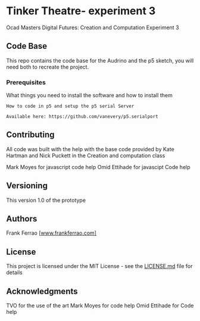 # Tinker Theatre- experiment 3

Ocad Masters Digital Futures: Creation and Computation Experiment 3

## Code Base

This repo contains the code base for the Audrino and the p5 sketch, you will need both to recreate the project.

### Prerequisites

What things you need to install the software and how to install them

```
How to code in p5 and setup the p5 serial Server

Available here: https://github.com/vanevery/p5.serialport
```


## Contributing

All code was built with the help with the base code provided by Kate Hartman and Nick Puckett in the Creation and computation class

Mark Moyes for javascript code help
Omid Ettihade for javascipt Code help

## Versioning

This version 1.0 of the prototype

## Authors

Frank Ferrao [www.frankferrao.com]

## License

This project is licensed under the MIT License - see the [LICENSE.md](LICENSE.md) file for details

## Acknowledgments

TVO for the use of the art
Mark Moyes for code help
Omid Ettihade for Code help
